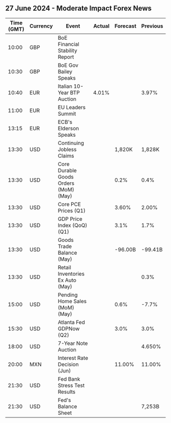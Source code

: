 ## 27 June 2024 - Moderate Impact Forex News

| Time (GMT) | Currency | Event | Actual | Forecast | Previous |
|------|----------|-------|--------|----------|----------|
| 10:00 | GBP | BoE Financial Stability Report |  |  |  |
| 10:30 | GBP | BoE Gov Bailey Speaks |  |  |  |
| 10:40 | EUR | Italian 10-Year BTP Auction | 4.01% |  | 3.97% |
| 11:00 | EUR | EU Leaders Summit |  |  |  |
| 13:15 | EUR | ECB's Elderson Speaks |  |  |  |
| 13:30 | USD | Continuing Jobless Claims |  | 1,820K | 1,828K |
| 13:30 | USD | Core Durable Goods Orders (MoM) (May) |  | 0.2% | 0.4% |
| 13:30 | USD | Core PCE Prices (Q1) |  | 3.60% | 2.00% |
| 13:30 | USD | GDP Price Index (QoQ) (Q1) |  | 3.1% | 1.7% |
| 13:30 | USD | Goods Trade Balance (May) |  | -96.00B | -99.41B |
| 13:30 | USD | Retail Inventories Ex Auto (May) |  |  | 0.3% |
| 15:00 | USD | Pending Home Sales (MoM) (May) |  | 0.6% | -7.7% |
| 15:30 | USD | Atlanta Fed GDPNow (Q2) |  | 3.0% | 3.0% |
| 18:00 | USD | 7-Year Note Auction |  |  | 4.650% |
| 20:00 | MXN | Interest Rate Decision (Jun) |  | 11.00% | 11.00% |
| 21:30 | USD | Fed Bank Stress Test Results |  |  |  |
| 21:30 | USD | Fed's Balance Sheet |  |  | 7,253B |
